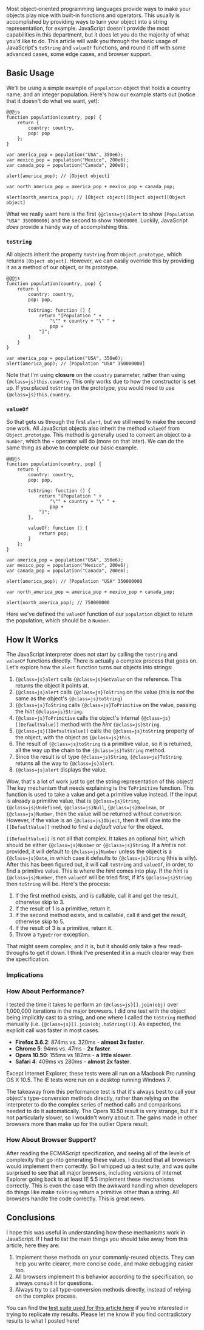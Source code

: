 Most object-oriented programming languages provide ways to make your objects play nice with built-in functions and operators.  This usually is accomplished by providing ways to turn your object into a string representation, for example.  JavaScript doesn't provide the most capabilities in this department, but it does let you do the majority of what you'd like to do.  This article will walk you through the basic usage of JavaScript's `toString` and `valueOf` functions, and round it off with some advanced cases, some edge cases, and browser support.

## Basic Usage

We'll be using a simple example of `population` object that holds a country name, and an integer population.  Here's how our example starts out (notice that it doesn't do what we want, yet):

	@@@js
	function population(country, pop) {
		return {
			country: country,
			pop: pop
		};
	}
	
	var america_pop = population("USA", 350e6);
	var mexico_pop = population("Mexico", 200e6);
	var canada_pop = population("Canada", 200e6);
	
	alert(america_pop); // [Object object]
	
	var north_america_pop = america_pop + mexico_pop + canada_pop;
	
	alert(north_america_pop); // [Object object][Object object][Object object]
	
What we really want here is the first `{@class=js}alert` to show `[Population "USA" 350000000]` and the second to show `750000000`.  Luckily, JavaScript _does_ provide a handy way of accomplishing this.  

### `toString`

All objects inherit the property `toString` from `Object.prototype`, which returns `[Object object]`.  However, we can easily override this by providing it as a method of our object, or its prototype.

	@@@js
	function population(country, pop) {
		return {
			country: country,
			pop: pop,
			
			toString: function () {
				return "[Population " + 
					"\"" + country + "\" " +
					pop +
				"]";
			}
		}
	}
	
	var america_pop = population("USA", 350e6);
	alert(america_pop); // [Population "USA" 350000000]

<span class="note">Note that I'm using __closure__ on the `country` parameter, rather than using `{@class=js}this.country`.  This only works due to how the constructor is set up.  If you placed `toString` on the prototype, you would need to use `{@class=js}this.country`.</span>

### `valueOf`

So that gets us through the first `alert`, but we still need to make the second one work.  All JavaScript objects also inherit the method `valueOf` from `Object.prototype`.  This method is generally used to convert an object to a `Number`, which the `+` operator will do (more on that later).  We can do the same thing as above to complete our basic example.

	@@@js
	function population(country, pop) {
		return {
			country: country,
			pop: pop,
			
			toString: function () {
				return "[Population " + 
					"\"" + country + "\" " +
					pop +
				"]";
			},
			
			valueOf: function () {
				return pop;
			}
		};
	}

	var america_pop = population("USA", 350e6);
	var mexico_pop = population("Mexico", 200e6);
	var canada_pop = population("Canada", 200e6);

	alert(america_pop); // [Population "USA" 350000000

	var north_america_pop = america_pop + mexico_pop + canada_pop;

	alert(north_america_pop); // 750000000

Here we've defined the `valueOf` function of our `population` object to return the population, which should be a `Number`.

## How It Works

The JavaScript interpreter does not start by calling the `toString` and `valueOf` functions directly.  There is actually a complex process that goes on.  Let's explore how the `alert` function turns our objects into strings:

 1. `{@class=js}alert` calls `{@class=js}GetValue` on the reference.  This returns the object it points at.
 2. `{@class=js}alert` calls `{@class=js}ToString` on the value (this is _not_ the same as the object's `{@class=js}toString`)
 3. `{@class=js}ToString` calls `{@class=js}ToPrimitive` on the value, passing the _hint_ `{@class=js}String`.
 4. `{@class=js}ToPrimitive` calls the object's internal `{@class=js}[[DefaultValue]]` method with the _hint_ `{@class=js}String`.
 5. `{@class=js}[[DefaultValue]]` calls the `{@class=js}toString` property of the object, with the object as `{@class=js}this`.
 6. The result of `{@class=js}toString` is a primitive value, so it is returned, all the way up the chain to the `{@class=js}ToString` method.
 7. Since the result is of type `{@class=js}String`, `{@class=js}ToString` returns all the way to `{@class=js}alert`.
 8. `{@class=js}alert` displays the value.

Wow, that's a lot of work just to get the string representation of this object!  The key mechanism that needs explaining is the `ToPrimitive` function.  This function is used to take a value and get a primitive value instead.  If the input is already a primitive value, that is `{@class=js}String`, `{@class=js}Undefined`, `{@class=js}Null`, `{@class=js}Boolean`, or `{@class=js}Number`, then the value will be returned without conversion.  However, if the value is an `{@class=js}Object`, then it will dive into the `[[DefaultValue]]` method to find a _default value_ for the object.

`[[DefaultValue]]` is not all that complex.  It takes an optional _hint_, which should be either `{@class=js}Number` or `{@class=js}String`.  If a _hint_ is not provided, it will default to `{@class=js}Number` unless the object is a `{@class=js}Date`, in which case it defaults to `{@class=js}String` (this is silly).  After this has been figured out, it will call `toString` and `valueOf`, in order, to find a primitive value.  This is where the _hint_ comes into play.  If the _hint_ is `{@class=js}Number`, then `valueOf` will be tried first, if it's `{@class=js}String` then `toString` will be.  Here's the process:

 1. If the first method exists, and is callable, call it and get the result, otherwise skip to 3.
 2. If the result of 1 is a primitive, return it.
 3. If the second method exists, and is callable, call it and get the result, otherwise skip to 5.
 4. If the result of 3 is a primitive, return it.
 5. Throw a `TypeError` exception.

That might seem complex, and it is, but it should only take a few read-throughs to get it down.  I think I've presented it in a much clearer way then the specification.

### Implications



### How About Performance?

I tested the time it takes to perform an `{@class=js}[].join(obj)` over 1,000,000 iterations in the major browsers.  I did one test with the object being implicitly cast to a string, and one where I called the `toString` method manually (i.e. `{@class=js}[].join(obj.toString())`).  As expected, the explicit call was faster in most cases.

 * __Firefox 3.6.2__: 874ms vs. 320ms - __almost 3x faster__.
 * __Chrome 5__: 94ms vs. 47ms - __2x faster__.
 * __Opera 10.50__: 155ms vs 182ms - __a little slower__.
 * __Safari 4__: 409ms vs 280ms - __almost 2x faster__.

<span class="note">Except Internet Explorer, these tests were all run on a Macbook Pro running OS X 10.5.  The IE tests were run on a desktop running Windows 7.</span>

The takeaway from this performance test is that it's always best to call your object's type-conversion methods directly, rather than relying on the interpreter to do the complex series of method calls and comparisons needed to do it automatically.  The Opera 10.50 result is very strange, but it's not particularly slower, so I wouldn't worry about it.  The gains made in other browsers more than make up for the outlier Opera result.

### How About Browser Support?

After reading the ECMAScript specification, and seeing all of the levels of complexity that go into generating these values, I doubted that all browsers would implement them correctly.  So I whipped up a test suite, and was quite surprised to see that all major browsers, including versions of Internet Explorer going back to at least IE 5.5 implement these mechanisms correctly.  This is even the case with the awkward handling when developers do things like make `toString` return a primitive other than a string.  All browsers handle the code correctly.  This is great news.

## Conclusions

I hope this was useful in understanding how these mechanisms work in JavaScript.  If I had to list the main things you should take away from this article, here they are:

 1. Implement these methods on your commonly-reused objects.  They can help you write clearer, more concise code, and make debugging easier too.
 2. All browsers implement this behavior according to the specification, so always consult it for questions.
 3. Always try to call type-conversion methods directly, instead of relying on the complex process.

You can find the [test suite used for this article here](http://www.bcherry.net/playground/defaultvalues) if you're interested in trying to replicate my results.  Please let me know if you find contradictory results to what I posted here!
